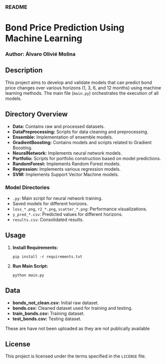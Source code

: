 ### README

# Bond Price Prediction Using Machine Learning
### Author: Álvaro Olivié Molina

## Description
This project aims to develop and validate models that can predict bond price changes over various horizons (1, 3, 6, and 12 months) using machine learning methods. The main file (`main.py`) orchestrates the execution of all models.

## Directory Overview
- **Data:** Contains raw and processed datasets.
- **DataPreprocessing:** Scripts for data cleaning and preprocessing.
- **Ensemble:** Implementation of ensemble models.
- **GradientBoosting:** Contains models and scripts related to Gradient Boosting.
- **NeuralNetwork:** Implements neural network models.
- **Portfolio:** Scripts for portfolio construction based on model predictions.
- **RandomForest:** Implements Random Forest models.
- **Regression:** Implements various regression models.
- **SVM:** Implements Support Vector Machine models.

### Model Directories
  - `.py`: Main script for neural network training.
  -  Saved models for different horizons.
  - `loss_*.png`, `r2_*.png`, `scatter_*.png`: Performance visualizations.
  - `y_pred_*.csv`: Predicted values for different horizons.
  - `results.csv`: Consolidated results.

## Usage
1. **Install Requirements:**
   ```
   pip install -r requirements.txt
   ```

2. **Run Main Script:**
   ```
   python main.py
   ```

## Data
- **bonds_not_clean.csv:** Initial raw dataset.
- **bonds.csv:** Cleaned dataset used for training and testing.
- **train_bonds.csv:** Training dataset.
- **test_bonds.csv:** Testing dataset.

These are have not been uploaded as they are not publically available

## License
This project is licensed under the terms specified in the `LICENSE` file.